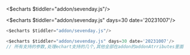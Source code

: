 <$echarts $tiddler="addon/sevenday.js"/>

<$echarts $tiddler="addon/sevenday.js" days=30 date='20231007'/>

```js
<$echarts $tiddler="addon/sevenday.js"/>

<$echarts $tiddler="addon/sevenday.js" days=30 date='20231007'/>
// 所有支持的参数,处理echart支持的几个,其他全部在addon的addonAtrributes里面
```